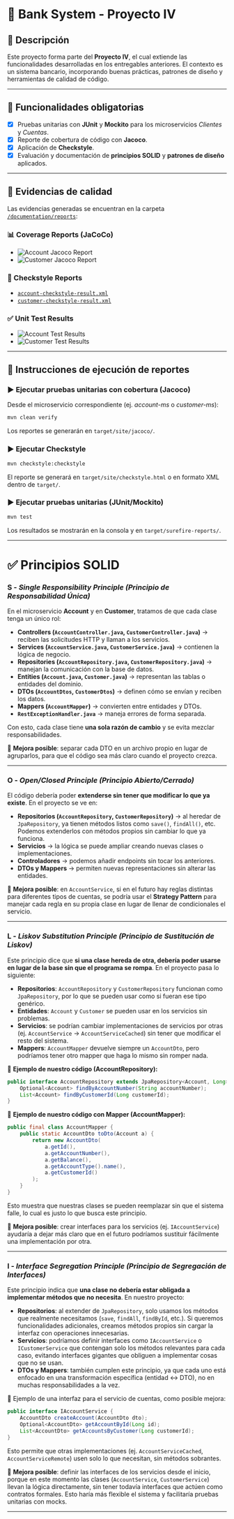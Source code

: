 # 🏦 Bank System - Proyecto IV

## 📌 Descripción

Este proyecto forma parte del **Proyecto IV**, el cual extiende las funcionalidades desarrolladas en los entregables anteriores. El contexto es un sistema bancario, incorporando buenas prácticas, patrones de diseño y herramientas de calidad de código.

---

## 🚀 Funcionalidades obligatorias

* [x] Pruebas unitarias con **JUnit** y **Mockito** para los microservicios *Clientes* y *Cuentas*.
* [x] Reporte de cobertura de código con **Jacoco**.
* [x] Aplicación de **Checkstyle**.
* [x] Evaluación y documentación de **principios SOLID** y **patrones de diseño** aplicados.

---

## 📂 Evidencias de calidad

Las evidencias generadas se encuentran en la carpeta [`/documentation/reports`](./documentation/reports):

### 📊 Coverage Reports (JaCoCo)

* ![Account Jacoco Report](./documentation/reports/jacoco/Account-Jacoco.png)
* ![Customer Jacoco Report](./documentation/reports/jacoco/Customer-Jacoco.png)

### 📝 Checkstyle Reports

* [`account-checkstyle-result.xml`](./documentation/reports/checkstyle/account-heckstyle-result.xml)
* [`customer-checkstyle-result.xml`](./documentation/reports/checkstyle/customer-checkstyle-result.xml)

### ✅ Unit Test Results

* ![Account Test Results](./documentation/reports/test/account-test.png)
* ![Customer Test Results](./documentation/reports/test/customer-test.png)

---
## 📌 Instrucciones de ejecución de reportes

### ▶️ Ejecutar pruebas unitarias con cobertura (Jacoco)

Desde el microservicio correspondiente (ej. *account-ms* o *customer-ms*):

```bash
mvn clean verify
```

Los reportes se generarán en `target/site/jacoco/`.

### ▶️ Ejecutar Checkstyle

```bash
mvn checkstyle:checkstyle
```

El reporte se generará en `target/site/checkstyle.html` o en formato XML dentro de `target/`.

### ▶️ Ejecutar pruebas unitarias (JUnit/Mockito)

```bash
mvn test
```

Los resultados se mostrarán en la consola y en `target/surefire-reports/`.

---

# ✅ Principios SOLID

### S - *Single Responsibility Principle (Principio de Responsabilidad Única)*

En el microservicio **Account** y en **Customer**, tratamos de que cada clase tenga un único rol:

* **Controllers (`AccountController.java`, `CustomerController.java`)** → reciben las solicitudes HTTP y llaman a los servicios.
* **Services (`AccountService.java`, `CustomerService.java`)** → contienen la lógica de negocio.
* **Repositories (`AccountRepository.java`, `CustomerRepository.java`)** → manejan la comunicación con la base de datos.
* **Entities (`Account.java`, `Customer.java`)** → representan las tablas o entidades del dominio.
* **DTOs (`AccountDtos`, `CustomerDtos`)** → definen cómo se envían y reciben los datos.
* **Mappers (`AccountMapper`)** → convierten entre entidades y DTOs.
* **`RestExceptionHandler.java`** → maneja errores de forma separada.

Con esto, cada clase tiene **una sola razón de cambio** y se evita mezclar responsabilidades.

📌 **Mejora posible**: separar cada DTO en un archivo propio en lugar de agruparlos, para que el código sea más claro cuando el proyecto crezca.

---

### O - *Open/Closed Principle (Principio Abierto/Cerrado)*

El código debería poder **extenderse sin tener que modificar lo que ya existe**. En el proyecto se ve en:

* **Repositorios (`AccountRepository`, `CustomerRepository`)** → al heredar de `JpaRepository`, ya tienen métodos listos como `save()`, `findAll()`, etc. Podemos extenderlos con métodos propios sin cambiar lo que ya funciona.
* **Servicios** → la lógica se puede ampliar creando nuevas clases o implementaciones.
* **Controladores** → podemos añadir endpoints sin tocar los anteriores.
* **DTOs y Mappers** → permiten nuevas representaciones sin alterar las entidades.

📌 **Mejora posible**: en `AccountService`, si en el futuro hay reglas distintas para diferentes tipos de cuentas, se podría usar el **Strategy Pattern** para manejar cada regla en su propia clase en lugar de llenar de condicionales el servicio.

---

### L - *Liskov Substitution Principle (Principio de Sustitución de Liskov)*

Este principio dice que **si una clase hereda de otra, debería poder usarse en lugar de la base sin que el programa se rompa**. En el proyecto pasa lo siguiente:

* **Repositorios**: `AccountRepository` y `CustomerRepository` funcionan como `JpaRepository`, por lo que se pueden usar como si fueran ese tipo genérico.
* **Entidades**: `Account` y `Customer` se pueden usar en los servicios sin problemas.
* **Servicios**: se podrían cambiar implementaciones de servicios por otras (ej. `AccountService` → `AccountServiceCached`) sin tener que modificar el resto del sistema.
* **Mappers**: `AccountMapper` devuelve siempre un `AccountDto`, pero podríamos tener otro mapper que haga lo mismo sin romper nada.

📌 **Ejemplo de nuestro código (AccountRepository):**

```java
public interface AccountRepository extends JpaRepository<Account, Long> {
    Optional<Account> findByAccountNumber(String accountNumber);
    List<Account> findByCustomerId(Long customerId);
}
```

📌 **Ejemplo de nuestro código con Mapper (AccountMapper):**

```java
public final class AccountMapper {
    public static AccountDto toDto(Account a) {
        return new AccountDto(
            a.getId(),
            a.getAccountNumber(),
            a.getBalance(),
            a.getAccountType().name(),
            a.getCustomerId()
        );
    }
}
```

Esto muestra que nuestras clases se pueden reemplazar sin que el sistema falle, lo cual es justo lo que busca este principio.

📌 **Mejora posible**: crear interfaces para los servicios (ej. `IAccountService`) ayudaría a dejar más claro que en el futuro podríamos sustituir fácilmente una implementación por otra.

---

### I - *Interface Segregation Principle (Principio de Segregación de Interfaces)*

Este principio indica que **una clase no debería estar obligada a implementar métodos que no necesita**. En nuestro proyecto:

* **Repositorios**: al extender de `JpaRepository`, solo usamos los métodos que realmente necesitamos (`save`, `findAll`, `findById`, etc.). Si queremos funcionalidades adicionales, creamos métodos propios sin cargar la interfaz con operaciones innecesarias.
* **Servicios**: podríamos definir interfaces como `IAccountService` o `ICustomerService` que contengan solo los métodos relevantes para cada caso, evitando interfaces gigantes que obliguen a implementar cosas que no se usan.
* **DTOs y Mappers**: también cumplen este principio, ya que cada uno está enfocado en una transformación específica (entidad ↔ DTO), no en muchas responsabilidades a la vez.

📌 Ejemplo de una interfaz para el servicio de cuentas, como posible mejora:

```java
public interface IAccountService {
    AccountDto createAccount(AccountDto dto);
    Optional<AccountDto> getAccountById(Long id);
    List<AccountDto> getAccountsByCustomer(Long customerId);
}
```

Esto permite que otras implementaciones (ej. `AccountServiceCached`, `AccountServiceRemote`) usen solo lo que necesitan, sin métodos sobrantes.

📌 **Mejora posible**: definir las interfaces de los servicios desde el inicio, porque en este momento las clases (`AccountService`, `CustomerService`) llevan la lógica directamente, sin tener todavía interfaces que actúen como contratos formales. Esto haría más flexible el sistema y facilitaría pruebas unitarias con mocks.

---